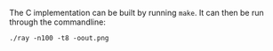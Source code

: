 The C implementation can be built by running `make`. It can then be run through
the commandline:

```
./ray -n100 -t8 -oout.png
```
